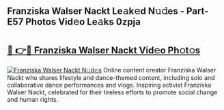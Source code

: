 ## Franziska Walser Nackt Le𝚊k𝚎d N𝚞𝚍es - Part-E57 Photos Vid𝚎o Le𝚊ks 0zpja

# <h2><a href="http://fbayumq.evod.top/?m=Franziska+Walser+Nackt">🔗 👉🔴 Franziska Walser Nackt Vid𝚎o Ph𝚘t𝚘s</a></h2>

[![Franziska Walser Nackt N𝚞d𝚎s](https://i.imgur.com/8V9OHl7.gif)](http://fbayumq.evod.top/?m=Franziska+Walser+Nackt)
Online content creator Franziska Walser Nackt who shares lifestyle and dance-themed content, including solo and collaborative dance performances and vlogs. Inspiring activist Franziska Walser Nackt, celebrated for their tireless efforts to promote social change and human rights. 

